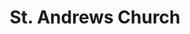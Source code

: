 ---
layout: page
title: St. Andrews Church
permalink: /st-andrews-church/
excerpt: Medieval church installs conveyor belt to sort out supplies for refugees and then facilitates creation of a unique direct support fund.
excerpt-image: 20220304_145737.jpg
---